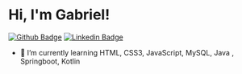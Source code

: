 # Hi, I'm Gabriel! 

[![Github Badge](https://img.shields.io/badge/-Github-000?style=flat-square&logo=Github&logoColor=white&link=https://github.com/MrGabus)](https://github.com/MrGabus)
[![Linkedin Badge](https://img.shields.io/badge/-LinkedIn-blue?style=flat-square&logo=Linkedin&logoColor=white&link=https://www.linkedin.com/in/gabriel-siodoni/)](https://www.linkedin.com/in/gabriel-siodoni/)


- 👀 I’m currently learning HTML, CSS3, JavaScript, MySQL, Java , Springboot, Kotlin





<!---
MrGabus/MrGabus is a ✨ special ✨ repository because its `README.md` (this file) appears on your GitHub profile.
You can click the Preview link to take a look at your changes.
--->
